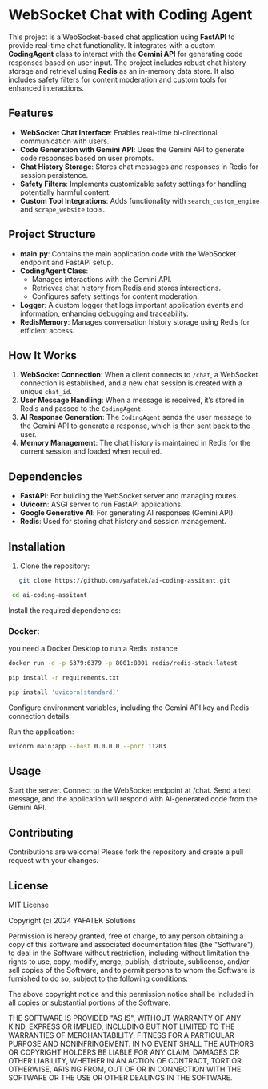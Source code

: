# WebSocket Chat with Coding Agent

This project is a WebSocket-based chat application using **FastAPI** to provide real-time chat functionality. It integrates with a custom **CodingAgent** class to interact with the **Gemini API** for generating code responses based on user input. The project includes robust chat history storage and retrieval using **Redis** as an in-memory data store. It also includes safety filters for content moderation and custom tools for enhanced interactions.

## Features

- **WebSocket Chat Interface**: Enables real-time bi-directional communication with users.
- **Code Generation with Gemini API**: Uses the Gemini API to generate code responses based on user prompts.
- **Chat History Storage**: Stores chat messages and responses in Redis for session persistence.
- **Safety Filters**: Implements customizable safety settings for handling potentially harmful content.
- **Custom Tool Integrations**: Adds functionality with `search_custom_engine` and `scrape_website` tools.

## Project Structure

- **main.py**: Contains the main application code with the WebSocket endpoint and FastAPI setup.
- **CodingAgent Class**:
  - Manages interactions with the Gemini API.
  - Retrieves chat history from Redis and stores interactions.
  - Configures safety settings for content moderation.
- **Logger**: A custom logger that logs important application events and information, enhancing debugging and traceability.
- **RedisMemory**: Manages conversation history storage using Redis for efficient access.

## How It Works

1. **WebSocket Connection**: When a client connects to `/chat`, a WebSocket connection is established, and a new chat session is created with a unique `chat_id`.
2. **User Message Handling**: When a message is received, it’s stored in Redis and passed to the `CodingAgent`.
3. **AI Response Generation**: The `CodingAgent` sends the user message to the Gemini API to generate a response, which is then sent back to the user.
4. **Memory Management**: The chat history is maintained in Redis for the current session and loaded when required.

## Dependencies

- **FastAPI**: For building the WebSocket server and managing routes.
- **Uvicorn**: ASGI server to run FastAPI applications.
- **Google Generative AI**: For generating AI responses (Gemini API).
- **Redis**: Used for storing chat history and session management.

## Installation

1. Clone the repository:
```bash
   git clone https://github.com/yafatek/ai-coding-assitant.git
```
```bash
 cd ai-coding-assitant
```
Install the required dependencies:
### Docker:
you need a Docker Desktop to run a Redis Instance
```bash
docker run -d -p 6379:6379 -p 8001:8001 redis/redis-stack:latest
```
```bash
pip install -r requirements.txt
```
```bash
pip install 'uvicorn[standard]'   
```
Configure environment variables, including the Gemini API key and Redis connection details.

Run the application:

```bash 
uvicorn main:app --host 0.0.0.0 --port 11203
```
## Usage
Start the server.
Connect to the WebSocket endpoint at /chat.
Send a text message, and the application will respond with AI-generated code from the Gemini API.

## Contributing
Contributions are welcome! Please fork the repository and create a pull request with your changes.

## License
MIT License

Copyright (c) 2024 YAFATEK Solutions

Permission is hereby granted, free of charge, to any person obtaining a copy
of this software and associated documentation files (the "Software"), to deal
in the Software without restriction, including without limitation the rights
to use, copy, modify, merge, publish, distribute, sublicense, and/or sell
copies of the Software, and to permit persons to whom the Software is
furnished to do so, subject to the following conditions:

The above copyright notice and this permission notice shall be included in all
copies or substantial portions of the Software.

THE SOFTWARE IS PROVIDED "AS IS", WITHOUT WARRANTY OF ANY KIND, EXPRESS OR
IMPLIED, INCLUDING BUT NOT LIMITED TO THE WARRANTIES OF MERCHANTABILITY,
FITNESS FOR A PARTICULAR PURPOSE AND NONINFRINGEMENT. IN NO EVENT SHALL THE
AUTHORS OR COPYRIGHT HOLDERS BE LIABLE FOR ANY CLAIM, DAMAGES OR OTHER
LIABILITY, WHETHER IN AN ACTION OF CONTRACT, TORT OR OTHERWISE, ARISING FROM,
OUT OF OR IN CONNECTION WITH THE SOFTWARE OR THE USE OR OTHER DEALINGS IN THE
SOFTWARE.
